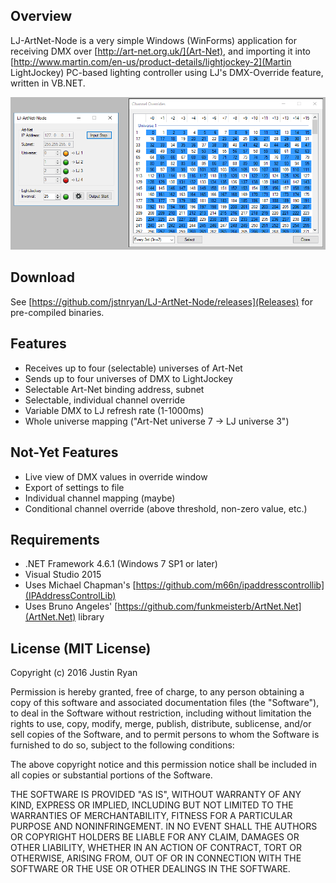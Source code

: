 Overview
---
LJ-ArtNet-Node is a very simple Windows (WinForms) application for receiving DMX over [http://art-net.org.uk/](Art-Net), and importing it into [http://www.martin.com/en-us/product-details/lightjockey-2](Martin LightJockey) PC-based lighting controller using LJ's DMX-Override feature, written in VB.NET.

![LJ-ArtNet-Node ScreenShot](screenshot.png?raw=true)

Download
---
See [https://github.com/jstnryan/LJ-ArtNet-Node/releases](Releases) for pre-compiled binaries.

Features
---
  * Receives up to four (selectable) universes of Art-Net
  * Sends up to four universes of DMX to LightJockey
  * Selectable Art-Net binding address, subnet
  * Selectable, individual channel override
  * Variable DMX to LJ refresh rate (1-1000ms)
  * Whole universe mapping ("Art-Net universe 7 -> LJ universe 3")

Not-Yet Features
---
  * Live view of DMX values in override window
  * Export of settings to file
  * Individual channel mapping (maybe)
  * Conditional channel override (above threshold, non-zero value, etc.)

Requirements
---
  * .NET Framework 4.6.1 (Windows 7 SP1 or later)
  * Visual Studio 2015
  * Uses Michael Chapman's [https://github.com/m66n/ipaddresscontrollib](IPAddressControlLib)
  * Uses Bruno Angeles' [https://github.com/funkmeisterb/ArtNet.Net](ArtNet.Net) library

License (MIT License)
---
Copyright (c) 2016 Justin Ryan

Permission is hereby granted, free of charge, to any person obtaining a copy of this software and associated documentation files (the "Software"), to deal in the Software without restriction, including without limitation the rights to use, copy, modify, merge, publish, distribute, sublicense, and/or sell copies of the Software, and to permit persons to whom the Software is furnished to do so, subject to the following conditions:

The above copyright notice and this permission notice shall be included in all copies or substantial portions of the Software.

THE SOFTWARE IS PROVIDED "AS IS", WITHOUT WARRANTY OF ANY KIND, EXPRESS OR IMPLIED, INCLUDING BUT NOT LIMITED TO THE WARRANTIES OF MERCHANTABILITY, FITNESS FOR A PARTICULAR PURPOSE AND NONINFRINGEMENT. IN NO EVENT SHALL THE AUTHORS OR COPYRIGHT HOLDERS BE LIABLE FOR ANY CLAIM, DAMAGES OR OTHER LIABILITY, WHETHER IN AN ACTION OF CONTRACT, TORT OR OTHERWISE, ARISING FROM, OUT OF OR IN CONNECTION WITH THE SOFTWARE OR THE USE OR OTHER DEALINGS IN THE SOFTWARE.